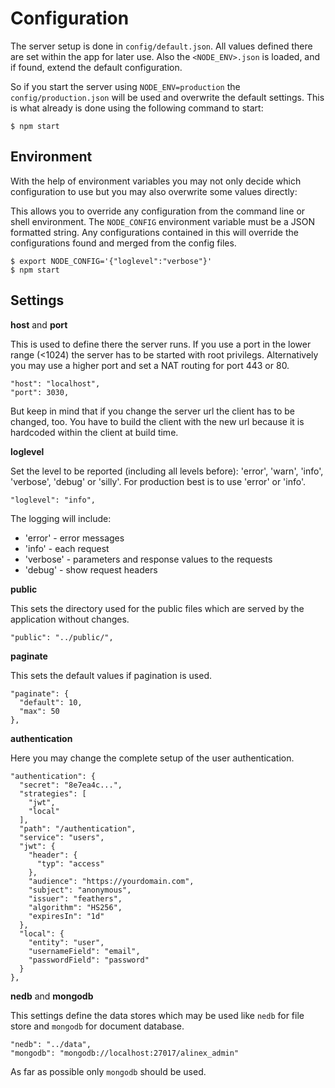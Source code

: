 # Configuration

The server setup is done in `config/default.json`. All values defined there are set within the app for later use.
Also the `<NODE_ENV>.json` is loaded, and if found, extend the default configuration.

So if you start the server using `NODE_ENV=production` the `config/production.json` will be used and overwrite the default settings. This is what already is done using the following command to start:

    $ npm start

## Environment

With the help of environment variables you may not only decide which configuration to use but you may also overwrite some values directly:

This allows you to override any configuration from the command line or shell environment. The `NODE_CONFIG` environment variable must be a JSON formatted string. Any configurations contained in this will override the configurations found and merged from the config files.

    $ export NODE_CONFIG='{"loglevel":"verbose"}'
    $ npm start

## Settings

__host__ and __port__

This is used to define there the server runs. If you use a port in the lower range (<1024) the server has to be started with root privilegs. Alternatively you may use a higher port and set a NAT routing for port 443 or 80.

    "host": "localhost",
    "port": 3030,

But keep in mind that if you change the server url the client has to be changed, too. You have to build the client with the new url because it is hardcoded within the client at build time.

__loglevel__

Set the level to be reported (including all levels before): 'error', 'warn', 'info', 'verbose', 'debug' or 'silly'. For production best is to use 'error' or 'info'.

    "loglevel": "info",

The logging will include:
- 'error' - error messages
- 'info' - each request
- 'verbose' - parameters and response values to the requests
- 'debug' - show request headers

__public__

This sets the directory used for the public files which are served by the application without changes.

    "public": "../public/",

__paginate__

This sets the default values if pagination is used.

    "paginate": {
      "default": 10,
      "max": 50
    },

__authentication__

Here you may change the complete setup of the user authentication.

    "authentication": {
      "secret": "8e7ea4c...",
      "strategies": [
        "jwt",
        "local"
      ],
      "path": "/authentication",
      "service": "users",
      "jwt": {
        "header": {
          "typ": "access"
        },
        "audience": "https://yourdomain.com",
        "subject": "anonymous",
        "issuer": "feathers",
        "algorithm": "HS256",
        "expiresIn": "1d"
      },
      "local": {
        "entity": "user",
        "usernameField": "email",
        "passwordField": "password"
      }
    },

__nedb__ and __mongodb__

This settings define the data stores which may be used like `nedb` for file store and `mongodb` for document database.

    "nedb": "../data",
    "mongodb": "mongodb://localhost:27017/alinex_admin"

As far as possible only `mongodb` should be used.
